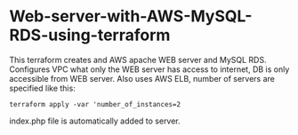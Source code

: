 # Web-server-with-AWS-MySQL-RDS-using-terraform

This terraform creates and AWS apache WEB server and MySQL RDS. Configures VPC what only the WEB server has access to internet,
DB is only accessible from WEB server. Also uses AWS ELB, number of servers are specified like this:

`terraform apply -var 'number_of_instances=2`

index.php file is automatically added to server.
